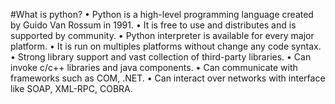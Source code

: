 #What is python?
•	Python is a high-level programming language created by Guido Van Rossum in 1991.
•	It is free to use and distributes and is supported by community.
•	Python interpreter is available for every major platform.
•	It is run on multiples platforms without change any code syntax.
•	Strong library support and vast collection of third-party libraries.
•	Can invoke c/c++ libraries and java components.
•	Can communicate with frameworks such as COM, .NET.
•	Can interact over networks with interface like SOAP, XML-RPC, COBRA.
